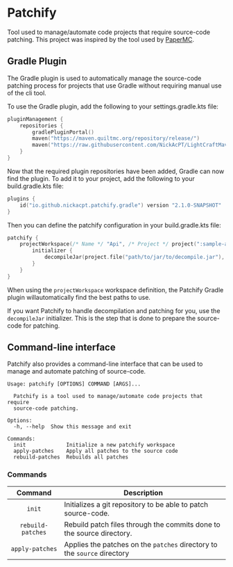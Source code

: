 # Patchify

Tool used to manage/automate code projects that require source-code patching. This project was inspired by the tool used
by [PaperMC](https://github.com/PaperMC/Paper).

## Gradle Plugin

The Gradle plugin is used to automatically manage the source-code patching process for projects that use Gradle without
requiring manual use of the cli tool.

To use the Gradle plugin, add the following to your settings.gradle.kts file:

```kotlin
pluginManagement {
    repositories {
        gradlePluginPortal()
        maven("https://maven.quiltmc.org/repository/release/")
        maven("https://raw.githubusercontent.com/NickAcPT/LightCraftMaven/main/")
    }
}
```

Now that the required plugin repositories have been added, Gradle can now find the plugin. To add it to your project,
add the following to your build.gradle.kts file:

```kotlin
plugins {
    id("io.github.nickacpt.patchify.gradle") version "2.1.0-SNAPSHOT"
}
```

Then you can define the patchify configuration in your build.gradle.kts file:

```kotlin
patchify {
    projectWorkspace(/* Name */ "Api", /* Project */ project(":sample-api")) {
        initializer {
            decompileJar(project.file("path/to/jar/to/decompile.jar"), "src/main/java")
        }
    }
}
```

When using the `projectWorkspace` workspace definition, the Patchify Gradle plugin willautomatically find the best paths
to use.

If you want Patchify to handle decompilation and patching for you, use the `decompileJar` initializer. This is the step
that is done to prepare the source-code for patching.

## Command-line interface

Patchify also provides a command-line interface that can be used to manage and automate patching of source-code.

```
Usage: patchify [OPTIONS] COMMAND [ARGS]...

  Patchify is a tool used to manage/automate code projects that require
  source-code patching.

Options:
  -h, --help  Show this message and exit

Commands:
  init             Initialize a new patchify workspace
  apply-patches    Apply all patches to the source code
  rebuild-patches  Rebuilds all patches
```

### Commands

|         Command         | Description                                                                  |
|:-----------------------:|------------------------------------------------------------------------------|
|         `init`          | Initializes a git repository to be able to patch source-code.                |
|    `rebuild-patches`    | Rebuild patch files through the commits done to the source directory.        |
|     `apply-patches`     | Applies the patches on the `patches` directory to the `source` directory     |
